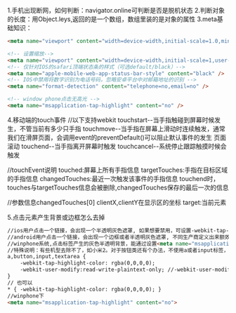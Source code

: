 1.手机出现断网，如何判断：navigator.online可判断是否是脱机状态
2.判断对象的长度：用Object.leys,返回的是一个数组，数组里装的是对象的属性
3.meta基础知识：
```html
<meta name="viewport" content="width=device-width,initial-scale=1.0,minimum-scale=1.0,maxmum-scale=1.0,user-scalable=no" />

<!-- 设置缩放-->
<meta name="viewport" content="width=device-width,initial-scale=1,user-scalable=no,minimal-ui" />
<!-- 仅针对IOS的safari顶端状态条的样式（可选default/black）-->
<meta name="apple-mobile-web-app-status-bar-style" content="black" />
<!-- IOS中禁用将数字识别为电话号码，忽略安卓平台中对邮箱地址的识别 -->
<meta name="format-detection" content="telephone=no,email=no" />

<!-- window phone点击无高光 -->
<meta name="msapplication-tap-highlight" content="no" />
```
4.移动端的touch事件
//以下支持webkit
touchstart--当手指触碰到屏幕时候发生，不管当前有多少只手指
touchmove--当手指在屏幕上滑动时连续触发，通常我们在滑屏页面，会调用event的preventDefault()可以阻止默认事件的发生
页面滚动
touchend--当手指离开屏幕时触发
touchcancel--系统停止跟踪触摸时候会触发

//touchEvent说明
touched:屏幕上所有手指信息
targetTouches:手指在目标区域的手指信息
changedTouches:最近一次触发该事件的手指信息
touchend时，touches与targetTouches信息会被删除,changedTouches保存的最后一次的信息

//参数信息changedTouches[0]
clientX,clientY在显示区的坐标
target:当前元素

5.点击元素产生背景或边框怎么去掉
```html
//ios用户点击一个链接，会出现一个半透明灰色遮罩, 如果想要禁用，可设置-webkit-tap-highlight-color的alpha值为0去除灰色半透明遮罩；
//android用户点击一个链接，会出现一个边框或者半透明灰色遮罩, 不同生产商定义出来额效果不一样，可设置-webkit-tap-highlight-color的alpha值为0去除部分机器自带的效果；
//winphone系统,点击标签产生的灰色半透明背景，能通过设置<meta name="msapplication-tap-highlight" content="no">去掉；
//特殊说明：有些机型去除不了，如小米2。对于按钮类还有个办法，不使用a或者input标签，直接用div标签 
a,button,input,textarea { 
    -webkit-tap-highlight-color: rgba(0,0,0,0); 
    -webkit-user-modify:read-write-plaintext-only; //-webkit-user-modify有个副作用，就是输入法不再能够输入多个字符
}   
// 也可以 
* { -webkit-tap-highlight-color: rgba(0,0,0,0); }
//winphone下
<meta name="msapplication-tap-highlight" content="no">
```


